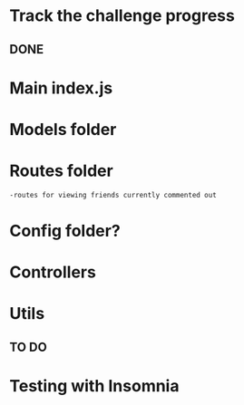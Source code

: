 # Track the challenge progress

## DONE

# Main index.js

# Models folder

# Routes folder
    -routes for viewing friends currently commented out

# Config folder?

# Controllers

# Utils



## TO DO

# Testing with Insomnia
